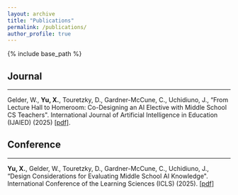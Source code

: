 ```yaml
---
layout: archive
title: "Publications"
permalink: /publications/
author_profile: true
---
```

{% include base_path %}
## Journal
___
Gelder, W., **Yu, X.**, Touretzky, D., Gardner-McCune, C., Uchidiuno, J., “From Lecture Hall to Homeroom: Co-Designing an AI Elective with Middle School CS Teachers". International Journal of Artificial Intelligence in Education (IJAIED) (2025) [[pdf]](https://doi.org/10.1007/s40593-024-00449-3).

## Conference
___
**Yu, X.**, Gelder, W., Touretzky, D., Gardner-McCune, C., Uchidiuno, J., “Design Considerations for Evaluating Middle School AI Knowledge". International Conference of the Learning Sciences (ICLS) (2025). [[pdf]](https://repository.isls.org/bitstream/1/11405/1/ICLS2025_1978-1982.pdf)
